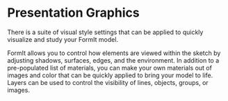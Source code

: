 # Presentation Graphics

There is a suite of visual style settings that can be applied to quickly visualize and study your FormIt model. 

FormIt allows you to control how elements are viewed within the sketch by adjusting shadows, surfaces, edges, and the environment. In addition to a pre-populated list of materials, you can make your own materials out of images and color that can be quickly applied to bring your model to life. Layers can be used to control the visibility of lines, objects, groups, or images.

